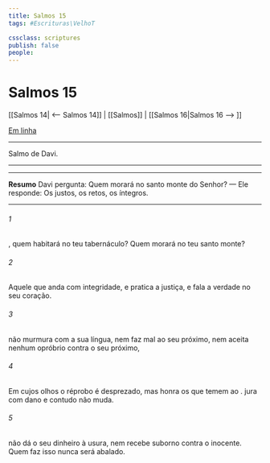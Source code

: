 ```yaml
---
title: Salmos 15
tags: #Escrituras\VelhoT

cssclass: scriptures
publish: false
people:
---
```


# Salmos 15
[[Salmos 14| <-- Salmos 14]] | [[Salmos]] | [[Salmos 16|Salmos 16 --> ]]

[Em linha](https://churchofjesuschrist.org/study/scriptures/ot/ps/15?lang=por)

---
Salmo de Davi.

---

---
__Resumo__
Davi pergunta: Quem morará no santo monte do Senhor? — Ele responde: Os justos, os retos, os íntegros.

---
###### 1 
, quem habitará no teu tabernáculo? Quem morará no teu santo monte?

###### 2 
Aquele que anda com integridade, e pratica a justiça, e fala a verdade no seu coração.

###### 3 
 não murmura com a sua língua, nem faz mal ao seu próximo, nem aceita nenhum opróbrio contra o seu próximo,

###### 4 
Em cujos olhos o réprobo é desprezado, mas honra os que temem ao .  jura com dano  e contudo não muda.

###### 5 
 não dá o seu dinheiro à usura, nem recebe suborno contra o inocente. Quem faz isso nunca será abalado.

